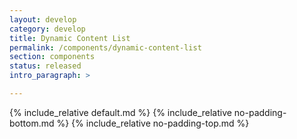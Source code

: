```yaml
---
layout: develop
category: develop
title: Dynamic Content List
permalink: /components/dynamic-content-list
section: components
status: released
intro_paragraph: >

---
```


{% include_relative default.md %}
{% include_relative no-padding-bottom.md %}
{% include_relative no-padding-top.md %}
